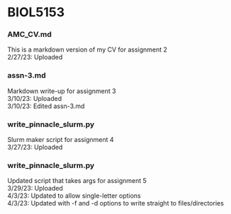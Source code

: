 # BIOL5153

### **AMC_CV.md**  
This is a markdown version of my CV for assignment 2   
2/27/23: Uploaded

### **assn-3.md**
Markdown write-up for assignment 3  
3/10/23: Uploaded  
3/10/23: Edited assn-3.md  

### **write_pinnacle_slurm.py**
Slurm maker script for assignment 4  
3/27/23: Uploaded  

### **write_pinnacle_slurm.py**  
Updated script that takes args for assignment 5  
3/29/23: Uploaded  
4/3/23: Updated to allow single-letter options  
4/3/23: Updated with -f and -d options to write straight to files/directories  
